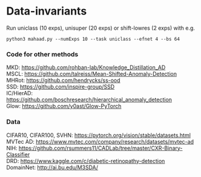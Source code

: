 # Data-invariants

Run uniclass (10 exps), unisuper (20 exps) or shift-lowres (2 exps) with e.g.
```
python3 mahaad.py --numExps 10 --task uniclass --efnet 4 --bs 64
```

### Code for other methods
MKD: https://github.com/rohban-lab/Knowledge_Distillation_AD  <br>
MSCL: https://github.com/talreiss/Mean-Shifted-Anomaly-Detection <br>
MHRot: https://github.com/hendrycks/ss-ood <br>
SSD: https://github.com/inspire-group/SSD <br>
IC/HierAD: https://github.com/boschresearch/hierarchical_anomaly_detection <br>
Glow: https://github.com/y0ast/Glow-PyTorch <br>

### Data
CIFAR10, CIFAR100, SVHN: https://pytorch.org/vision/stable/datasets.html <br>
MVTec AD: https://www.mvtec.com/company/research/datasets/mvtec-ad <br>
NIH: https://github.com/rsummers11/CADLab/tree/master/CXR-Binary-Classifier <br>
DRD: https://www.kaggle.com/c/diabetic-retinopathy-detection <br>
DomainNet: http://ai.bu.edu/M3SDA/ <br>
